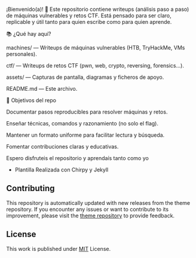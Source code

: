 ¡Bienvenido(a)! 🎯
Este repositorio contiene writeups (análisis paso a paso) de máquinas vulnerables y retos CTF. Está pensado para ser claro, replicable y útil tanto para quien escribe como para quien aprende.

📚 ¿Qué hay aquí?

machines/ — Writeups de máquinas vulnerables (HTB, TryHackMe, VMs personales).

ctf/ — Writeups de retos CTF (pwn, web, crypto, reversing, forensics...).

assets/ — Capturas de pantalla, diagramas y ficheros de apoyo.

README.md — Este archivo.

🎯 Objetivos del repo

Documentar pasos reproducibles para resolver máquinas y retos.

Enseñar técnicas, comandos y razonamiento (no solo el flag).

Mantener un formato uniforme para facilitar lectura y búsqueda.

Fomentar contribuciones claras y educativas.

Espero disfruteis el repositorio y aprendaís tanto como yo

- Plantilla Realizada con Chirpy y Jekyll

## Contributing

This repository is automatically updated with new releases from the theme repository. If you encounter any issues or want to contribute to its improvement, please visit the [theme repository][chirpy] to provide feedback.

## License

This work is published under [MIT][mit] License.

[gem]: https://rubygems.org/gems/jekyll-theme-chirpy
[chirpy]: https://github.com/cotes2020/jekyll-theme-chirpy/
[CD]: https://en.wikipedia.org/wiki/Continuous_deployment
[mit]: https://github.com/cotes2020/chirpy-starter/blob/master/LICENSE
